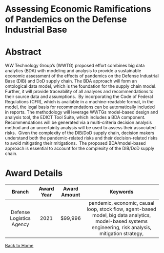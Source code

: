 
Assessing Economic Ramifications of Pandemics on the Defense Industrial Base
============================================================================

# Abstract


WW Technology Group’s (WWTG) proposed effort combines big data analytics (BDA) with modeling and analysis to provide a sustainable economic assessment of the effects of pandemics on the Defense Industrial Base (DIB) and DoD supply chain. The BDA approach will form an ontological data model, which is the foundation for the supply chain model.  Further, it will provide traceability of all analyses and recommendations to their source data and assumptions.  By incorporating the Code of Federal Regulations (CFR), which is available in a machine-readable format, in the model, the legal basis for recommendations can be automatically included in reports. The methodology will leverage WWTGs model-based design and analysis tool, the EDICT Tool Suite, which includes a BDA component.  Recommendations will be generated via a multi-criteria decision analysis method and an uncertainty analysis will be used to assess their associated risks.  Given the complexity of the DIB/DoD supply chain, decision makers understand both the pandemic-related risks and their decision-related risks to avoid mitigating their mitigations.  The proposed BDA/model-based approach is essential to account for the complexity of the DIB/DoD supply chain.  

# Award Details

|Branch|Award Year|Award Amount|Keywords|
| :---: | :---: | :---: | :---: |
|Defense Logistics Agency|2021|$99,996|pandemic, economic, causal loop, stock flow, agent-based model, big data analytics, model-based systems engineering, risk analysis, mitigation strategy, |
  
  


[Back to Home](https://github.com/chrischow/dod_sbir_awards/DJ/#1846)
